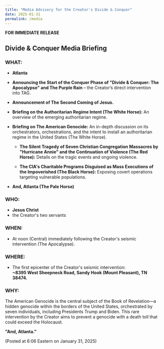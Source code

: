 ```yaml
---
title: "Media Advisory for the Creator's Divide & Conquer"
date: 2025-01-31
permalink: /media
---
```

**FOR IMMEDIATE RELEASE**  

## Divide & Conquer Media Briefing 

### **WHAT:**  

- **Atlanta**  

- **Announcing the Start of the Conquer Phase of "Divide & Conquer: The Apocalypse" and The Purple Rain** – the Creator’s direct intervention into TAG.  

- **Announcement of The Second Coming of Jesus.**  

- **Briefing on the Authoritarian Regime Intent (The White Horse):** An overview of the emerging authoritarian regime.  

- **Briefing on The American Genocide:** An in-depth discussion on its orchestrators, orchestrations, and the intent to install an authoritarian regime in the United States (The White Horse).  

  - **The Silent Tragedy of Seven Christian Congregation Massacres by "Hurricane Annie" and the Continuation of Violence (The Red Horse):** Details on the tragic events and ongoing violence.  

  - **The CIA's Charitable Programs Disguised as Mass Executions of the Impoverished (The Black Horse):** Exposing covert operations targeting vulnerable populations.  

- **And, Atlanta (The Pale Horse)**  

### **WHO:**  
- **Jesus Christ**  
- the Creator's two servants  

### **WHEN:**  
- At noon (Central) immediately following the Creator's seismic intervention (The Apocalypse).  

### **WHERE:**  
- The first epicenter of the Creator's seismic intervention:  
  **~8395 West Sheepneck Road, Sandy Hook (Mount Pleasant), TN 38474.**  

### **WHY:**  
The American Genocide is the central subject of the Book of Revelation—a hidden genocide within the borders of the United States, orchestrated by seven individuals, including Presidents Trump and Biden. This rare intervention by the Creator aims to prevent a genocide with a death toll that could exceed the Holocaust.  

**"And, Atlanta."**

(Posted at 6:06 Eastern on January 31, 2025)
